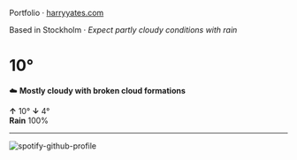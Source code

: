Portfolio · [harryyates.com](https://harryyates.com)

<!-- WEATHER_START -->
Based in Stockholm · *Expect partly cloudy conditions with rain*

# 10°
☁️ **Mostly cloudy with broken cloud formations**

**↑** 10° **↓** 4°  
**Rain** 100%

---
<!-- WEATHER_END -->

<p align="left">
  <a>
    <img src="https://spotify-github-profile.kittinanx.com/api/view?uid=bigbello&cover_image=true&theme=natemoo-re&show_offline=true&background_color=121212&interchange=false&bar_color=53b14f&bar_color_cover=false" alt="spotify-github-profile">
  </a>
</p>